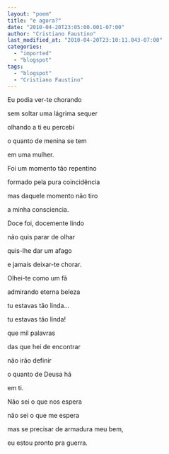 ```yaml
---
layout: "poem"
title: "e agora?"
date: "2010-04-20T23:05:00.001-07:00"
author: "Cristiano Faustino"
last_modified_at: "2010-04-20T23:10:11.043-07:00"
categories:
  - "imported"
  - "blogspot"
tags:
  - "blogspot"
  - "Cristiano Faustino"
---
```


Eu podia ver-te chorando

sem soltar uma lágrima sequer

olhando a ti eu percebi

o quanto de menina se tem

em uma mulher.

Foi um momento tão repentino

formado pela pura coincidência

mas daquele momento não tiro

a minha consciencia.

Doce foi, docemente lindo

não quis parar de olhar

quis-lhe dar um afago

e jamais deixar-te chorar.

Olhei-te como um fã

admirando eterna beleza

tu estavas tão linda...

tu estavas tão linda!

que mil palavras

das que hei de encontrar

não irão definir

o quanto de Deusa há

em ti.

Não sei o que nos espera

não sei o que me espera

mas se precisar de armadura meu bem, 

eu estou pronto pra guerra.